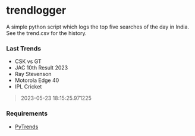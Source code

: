 # trendlogger
A simple python script which logs the top five searches of the day in India.<br>See the trend.csv for the history.<br>

<!-- Last Trends -->
### Last Trends
* CSK vs GT
* JAC 10th Result 2023
* Ray Stevenson
* Motorola Edge 40
* IPL Cricket
> 2023-05-23 18:15:25.971225

<!-- Requirements -->
### Requirements
* [PyTrends](https://github.com/dreyco676/pytrends)
